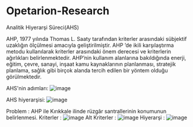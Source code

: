 # Opetarion-Research
Analitik Hiyerarşi Süreci(AHS)

AHP, 1977 yılında Thomas L. Saaty tarafından kriterler arasındaki sübjektif uzaklığın ölçülmesi amacıyla geliştirilmiştir. 
AHP ’de ikili karşılaştırma metodu kullanılarak kriterler arasındaki önem derecesi ve kriterlerin ağırlıkları belirlenmektedir.
AHP’nin kullanım alanlarına bakıldığında enerji, eğitim, çevre, sanayi, inşaat kamu kaynaklarının planlanması, stratejik planlama, sağlık gibi birçok alanda tercih edilen bir yöntem olduğu görülmektedir. 

AHS'nin adımları:
![image](https://user-images.githubusercontent.com/95279580/175007428-bff9bfed-2f7f-4243-8329-afe5d4c86178.png)

AHS hiyerarşisi:
![image](https://user-images.githubusercontent.com/95279580/175007963-8aad3cf9-f2c4-4b9d-8c4e-998429e9d9a7.png)


Problem : AHP ile Kırıkkale ilinde rüzgâr santrallerinin konumunun belirlenmesi.
Kriterler : ![image](https://user-images.githubusercontent.com/95279580/175008038-401f5886-4997-438e-9ff5-9f863ec589f4.png)
Alt Kriterler : ![image](https://user-images.githubusercontent.com/95279580/175008093-674e2223-6eab-490e-9001-48303199658c.png)
Hiyerarşi : ![image](https://user-images.githubusercontent.com/95279580/175008255-dbc924c9-3136-4bd4-aa57-38a8de3f94a1.png)

